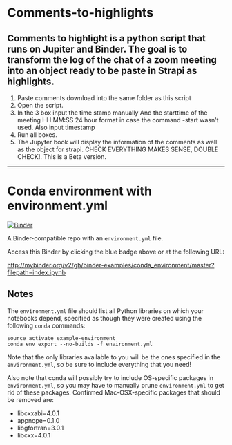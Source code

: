 
# Comments-to-highlights

## Comments to highlight is a python script that runs on Jupiter and Binder. The goal is to transform the log of the chat of a zoom meeting into an object ready to be paste in Strapi as highlights. 

1. Paste comments download into the same folder as this script
2. Open the script. 
3. In the 3 box input the time stamp manually And the starttime of the meeting HH:MM:SS 24 hour format in case the command -start wasn't used. Also input timestamp
4. Run all boxes. 
5. The Jupyter book will display the information of the comments as well as the object for strapi. CHECK EVERYTHING MAKES SENSE, DOUBLE CHECK!. This is a Beta version.










---------------------------------------------------------------------------------------------------------------------------


# Conda environment with environment.yml

[![Binder](http://mybinder.org/badge_logo.svg)](http://mybinder.org/v2/gh/binder-examples/conda_environment/master?filepath=index.ipynb)

A Binder-compatible repo with an `environment.yml` file.

Access this Binder by clicking the blue badge above or at the following URL:

http://mybinder.org/v2/gh/binder-examples/conda_environment/master?filepath=index.ipynb

## Notes
The `environment.yml` file should list all Python libraries on which your notebooks
depend, specified as though they were created using the following `conda` commands:

```
source activate example-environment
conda env export --no-builds -f environment.yml
```

Note that the only libraries available to you will be the ones specified in
the `environment.yml`, so be sure to include everything that you need! 

Also note that conda will possibly try to include OS-specific packages in `environment.yml`, so you
may have to manually prune `environment.yml` to get rid of these packages. Confirmed Mac-OSX-specific
packages that should be removed are:

* libcxxabi=4.0.1
* appnope=0.1.0
* libgfortran=3.0.1
* libcxx=4.0.1
